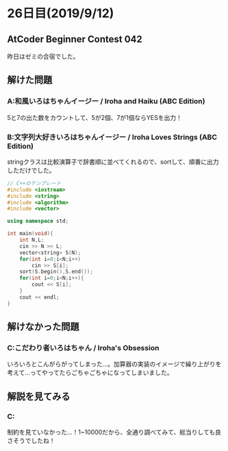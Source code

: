 # 26日目(2019/9/12)
## AtCoder Beginner Contest 042
昨日はゼミの合宿でした。
<!-- 何かあればここに書く -->
## 解けた問題
### A:和風いろはちゃんイージー / Iroha and Haiku (ABC Edition)
5と7の出た数をカウントして、5が2個、7が1個ならYESを出力！
<!-- 解説・感想 -->
### B:文字列大好きいろはちゃんイージー / Iroha Loves Strings (ABC Edition)
stringクラスは比較演算子で辞書順に並べてくれるので、sortして、順番に出力しただけでした。
```cpp
// C++のテンプレート
#include <iostream>
#include <string>
#include <algorithm>
#include <vector>

using namespace std;

int main(void){
    int N,L;
    cin >> N >> L;
    vector<string> S(N);
    for(int i=0;i<N;i++)
        cin >> S[i];
    sort(S.begin(),S.end());
    for(int i=0;i<N;i++){
        cout << S[i];
    }
    cout << endl;
}
```

## 解けなかった問題
### C:こだわり者いろはちゃん / Iroha's Obsession
いろいろとこんがらがってしまった…。加算器の実装のイメージで繰り上がりを考えて…ってやってたらごちゃごちゃになってしまいました。  

## 解説を見てみる
### C:
制約を見ていなかった…！1~10000だから、全通り調べてみて、総当りしても良さそうでしたね！

